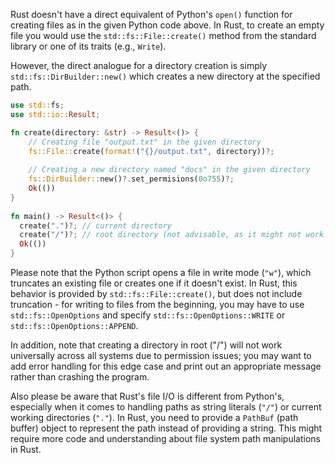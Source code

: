 Rust doesn't have a direct equivalent of Python's `open()` function for creating files as in the given Python code above. In Rust, to create an empty file you would use the `std::fs::File::create()` method from the standard library or one of its traits (e.g., `Write`).

However, the direct analogue for a directory creation is simply `std::fs::DirBuilder::new()` which creates a new directory at the specified path.

```rust
use std::fs;
use std::io::Result;

fn create(directory: &str) -> Result<()> {
    // Creating file "output.txt" in the given directory
    fs::File::create(format!("{}/output.txt", directory))?;
    
    // Creating a new directory named "docs" in the given directory
    fs::DirBuilder::new()?.set_permisions(0o755)?;
    Ok(())
}
  
fn main() -> Result<()> {
  create(".")?; // current directory
  create("/")?; // root directory (not advisable, as it might not work on all systems)
  Ok(())
}
```

Please note that the Python script opens a file in write mode (`"w"`), which truncates an existing file or creates one if it doesn't exist. In Rust, this behavior is provided by `std::fs::File::create()`, but does not include truncation - for writing to files from the beginning, you may have to use `std::fs::OpenOptions` and specify `std::fs::OpenOptions::WRITE` or `std::fs::OpenOptions::APPEND`.

In addition, note that creating a directory in root ("/") will not work universally across all systems due to permission issues; you may want to add error handling for this edge case and print out an appropriate message rather than crashing the program. 

Also please be aware that Rust's file I/O is different from Python's, especially when it comes to handling paths as string literals (`"/"`) or current working directories (`"."`). In Rust, you need to provide a `PathBuf` (path buffer) object to represent the path instead of providing a string. This might require more code and understanding about file system path manipulations in Rust.

